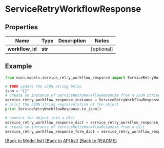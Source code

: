 # ServiceRetryWorkflowResponse


## Properties

Name | Type | Description | Notes
------------ | ------------- | ------------- | -------------
**workflow_id** | **str** |  | [optional] 

## Example

```python
from nuon.models.service_retry_workflow_response import ServiceRetryWorkflowResponse

# TODO update the JSON string below
json = "{}"
# create an instance of ServiceRetryWorkflowResponse from a JSON string
service_retry_workflow_response_instance = ServiceRetryWorkflowResponse.from_json(json)
# print the JSON string representation of the object
print ServiceRetryWorkflowResponse.to_json()

# convert the object into a dict
service_retry_workflow_response_dict = service_retry_workflow_response_instance.to_dict()
# create an instance of ServiceRetryWorkflowResponse from a dict
service_retry_workflow_response_form_dict = service_retry_workflow_response.from_dict(service_retry_workflow_response_dict)
```
[[Back to Model list]](../README.md#documentation-for-models) [[Back to API list]](../README.md#documentation-for-api-endpoints) [[Back to README]](../README.md)


